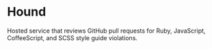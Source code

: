 # Hound

Hosted service that reviews GitHub pull requests
for Ruby, JavaScript, CoffeeScript, and SCSS
style guide violations.